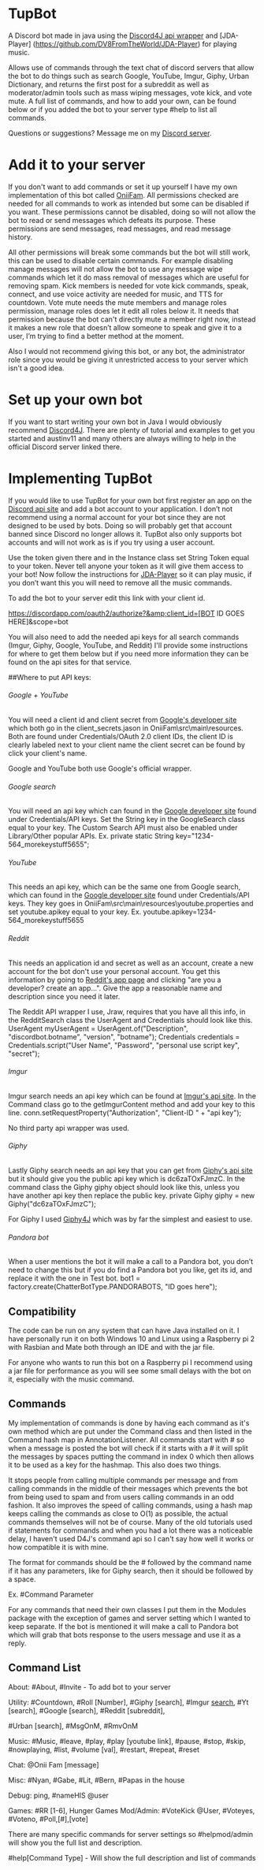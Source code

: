 # TupBot
A Discord bot made in java using the [Discord4J api wrapper](https://github.com/austinv11/Discord4J) and [JDA-Player] (https://github.com/DV8FromTheWorld/JDA-Player) for playing music. 

Allows use of commands through the text chat of discord servers that allow the bot to do things such as search Google, YouTube, Imgur, Giphy, Urban Dictionary, and returns the first post for a subreddit as well as moderator/admin tools such as mass wiping messages, vote kick, and vote mute. A full list of commands, and how to add your own, can be found below or if you added the bot to your server type #help to list all commands. 

Questions or suggestions? Message me on my [Discord server](https://discord.gg/Shus9mN).

# Add it to your server
If you don't want to add commands or set it up yourself I have my own implementation of this bot called [OniiFam](https://discordapp.com/oauth2/authorize?&client_id=172504459966939137&scope=bot&permissions=66321458&position=1). All permissions checked are needed for all commands to work as intended but some can be disabled if you want. These permissions cannot be disabled, doing so will not allow the bot to read or send messages which defeats its purpose. These permissions are send messages, read messages, and read message history. 

All other permissions will break some commands but the bot will still work, this can be used to disable certain commands. For example disabling manage messages will not allow the bot to use any message wipe commands which let it do mass removal of messages which are useful for removing spam. Kick members is needed for vote kick commands, speak, connect, and use voice activity are needed for music, and TTS for countdown. Vote mute needs the mute members and manage roles permission, manage roles does let it edit all roles below it. It needs that permission because the bot can't directly mute a member right now, instead it makes a new role that doesn’t allow someone to speak and give it to a user, I’m trying to find a better method at the moment.

Also I would not recommend giving this bot, or any bot, the administrator role since you would be giving it unrestricted access to your server which isn't a good idea.

# Set up your own bot
If you want to start writing your own bot in Java I would obviously recommend [Discord4J](https://github.com/austinv11/Discord4J). There are plenty of tutorial and examples to get you started and austinv11 and many others are always willing to help in the official Discord server linked there.

# Implementing TupBot
If you would like to use TupBot for your own bot first register an app on the [Discord api site](https://discordapp.com/developers/applications/me) and add a bot account to your application. I don’t not recommend using a normal account for your bot since they are not designed to be used by bots. Doing so will probably get that account banned since Discord no longer allows it. TupBot also only supports bot accounts and will not work as is if you try using a user account.

Use the token given there and in the Instance class set String Token equal to your token. Never tell anyone your token as it will give them access to your bot! Now follow the instructions for [JDA-Player](https://github.com/DV8FromTheWorld/JDA-Player) so it can play music, if you don’t want this you will need to remove all the music commands. 

To add the bot to your server edit this link with your client id.

https://discordapp.com/oauth2/authorize?&amp;client_id=[BOT ID GOES HERE]&scope=bot

You will also need to add the needed api keys for all search commands (Imgur, Giphy, Google, YouTube, and Reddit) I'll provide some instructions for where to get them below but if you need more information they can be found on the api sites for that service.

##Where to put API keys:

###### Google + YouTube 
You will need a client id and client secret from [Google's developer site](https://console.developers.google.com) which both go in the client_secrets.jason in OniiFam\src\main\resources. Both are found under Credentials/OAuth 2.0 client IDs, the client ID is clearly labeled next to your client name the client secret can be found by click your client's name. 

Google and YouTube both use Google's official wrapper.

###### Google search 
You will need an api key which can found in the [Google developer site](https://console.developers.google.com) found under Credentials/API keys. Set the String key in the GoogleSearch class equal to your key. The Custom Search API must also be enabled under Library/Other popular APIs.
Ex.  private static String key="1234-564_morekeystuff5655";

###### YouTube
This needs an api key, which can be the same one from Google search, which can found in the [Google developer site](https://console.developers.google.com) found under Credentials/API keys. They key goes in OniiFam\src\main\resources\youtube.properties and set youtube.apikey equal to your key.
Ex. youtube.apikey=1234-564_morekeystuff5655

###### Reddit
This needs an application id and secret as well as an account, create a new account for the bot don't use your personal account. You get this information by going to [Reddit's app page](https://www.reddit.com/prefs/apps) and clicking "are you a developer? create an app...". Give the app a reasonable name and description since you need it later.

The Reddit API wrapper I use, Jraw, requires that you have all this info, in the RedditSearch class the UserAgent and Credentials should look like this.
UserAgent myUserAgent = UserAgent.of("Description", "discordbot.botname", "version", "botname");
Credentials credentials = Credentials.script("User Name", "Password", "personal use script key", "secret");

###### Imgur 
Imgur search needs an api key which can be found at [Imgur's api site](https://api.imgur.com/oauth2/addclient). In the Command class go to the  getImgurContent method and add your key to this line.
conn.setRequestProperty("Authorization", "Client-ID " + "api key");

No third party api wrapper was used.

###### Giphy 
Lastly Giphy search needs an api key that you can get from [Giphy's api site](api.giphy.com/submit) but it should give you the public api key which is dc6zaTOxFJmzC. In the command class the Giphy giphy object should look like this, unless you have another api key then replace the public key. 
private Giphy giphy = new Giphy("dc6zaTOxFJmzC");

For Giphy I used [Giphy4J](https://github.com/keshrath/Giphy4J) which was by far the simplest and easiest to use.
###### Pandora bot
When a user mentions the bot it will make a call to a Pandora bot, you don’t need to change this but if you do find a Pandora bot you like, get its id, and replace it with the one in Test bot.
bot1 = factory.create(ChatterBotType.PANDORABOTS, "ID goes here");

## Compatibility
The code can be run on any system that can have Java installed on it. I have personally run it on both Windows 10 and Linux using a Raspberry pi 2 with Rasbian and Mate both through an IDE and with the jar file.

For anyone who wants to run this bot on a Raspberry pi I recommend using a jar file for performance as you will see some small delays with the bot on it, especially with the music command.

## Commands
My implementation of commands is done by having each command as it's own method which are put under the Command class and then listed in the Command hash map in AnnotationListener. All commands start with # so when a message is posted the bot will check if it starts with a # it will split the messages by spaces  putting the command in index 0 which then allows it to be used as a key for the hashmap. This also does two things.

It stops people from calling multiple commands per message and from calling commands in the middle of their messages which prevents the bot from being used to spam and from users calling commands in an odd fashion. It also improves the speed of calling commands, using a hash map keeps calling the commands as close to O(1) as possible, the actual commands themselves will not be of course. Many of the old tutorials used if statements for commands and when you had a lot there was a noticeable delay, I haven't used D4J's command api so I can't say how well it works or how compatible it is with mine.

The format for commands should be the # followed by the command name if it has any parameters, like for Giphy search, then it should be followed by a space.

Ex. #Command Parameter 

For any commands that need their own classes I put them in the Modules package with the exception of games and server setting which I wanted to keep separate.
If the bot is mentioned it will make a call to Pandora bot which will grab that bots response to the users message and use it as a reply. 

## Command List

About: #About, #Invite - To add bot to your server

Utility: #Countdown, #Roll [Number], #Giphy [search], #Imgur [search](WIP), #Yt [search], #Google [search], #Reddit [subreddit],

\#Urban [search], #MsgOnM, #RmvOnM

Music: #Music, #leave, #play, #play [youtube link], #pause, #stop, #skip, #nowplaying, #list, #volume [val], #restart, #repeat, #reset

Chat: @Onii Fam [message] 

Misc: #Nyan, #Gabe, #Lit, #Bern, #Papas in the house

Debug: ping, #nameHIS @user

Games: #RR [1-6], Hunger Games
Mod/Admin: #VoteKick @User, #Voteyes, #Voteno, #Poll,[#],[vote]

There are many specific commands for server settings so #helpmod/admin will show you the full list and description.

\#help[Command Type] - Will show the full description and list of commands
